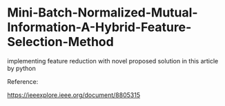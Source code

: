 # Mini-Batch-Normalized-Mutual-Information-A-Hybrid-Feature-Selection-Method
implementing feature reduction with novel proposed solution in this article by python

Reference:

https://ieeexplore.ieee.org/document/8805315
